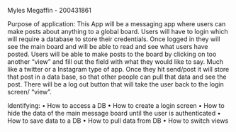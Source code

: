 Myles Megaffin - 200431861

Purpose of application:
  This App will be a messaging app where users can make posts about anything to a global board. Users will have to login which will require a database to store their 
  credentials. Once logged in they will see the main board and will be able to read and see what users have posted. Users will be able to make posts 
  to the board by clicking on too another “view” and fill out the field with what they would like to say. Much like a twitter or a Instagram type of app.
  Once they hit send/post it will store that post in a data base, so that other people can pull that data and see the post. 
  There will be a log out button that will take the user back to the login screen/ “view”.

Identifying:
  •	How to access a DB
  •	How to create a login screen
  •	How to hide the data of the main message board until the user is authenticated
  •	How to save data to a DB
  •	How to pull data from DB
  •	How to switch views

